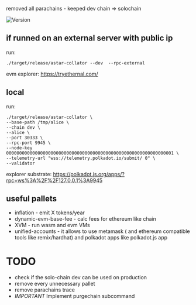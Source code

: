 
<div align="center">




</div>

removed all parachains - keeped dev chain => solochain


![Version](./version-badge.svg)

## if runned on an external server with public ip
run: 
```
./target/release/astar-collator --dev  --rpc-external
```
evm explorer: https://tryethernal.com/



## local
run: 
```
./target/release/astar-collator \
--base-path /tmp/alice \
--chain dev \
--alice \
--port 30333 \
--rpc-port 9945 \
--node-key 0000000000000000000000000000000000000000000000000000000000000001 \
--telemetry-url "wss://telemetry.polkadot.io/submit/ 0" \
--validator
```
explorer substrate: https://polkadot.js.org/apps/?rpc=ws%3A%2F%2F127.0.0.1%3A9945


## useful pallets

- inflation - emit X tokens/year
- dynamic-evm-base-fee - calc fees for ethereum like chain
- XVM - run wasm and evm VMs
- unified-accounts - it allows to use metamask ( and ethereum compatible tools like remix/hardhat) and polkadot apps like polkadot.js app

# TODO 
- check if the solo-chain dev can be used on production
- remove every unnecessary pallet
- remove parachains trace
- *IMPORTANT* Implement purgechain subcommand


